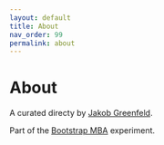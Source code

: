 ```yaml
---
layout: default
title: About
nav_order: 99
permalink: about
---
```


# About

A curated directy by [Jakob Greenfeld](https://jakobgreenfeld.com).

Part of the [Bootstrap MBA](http://bootstrap.mba) experiment.